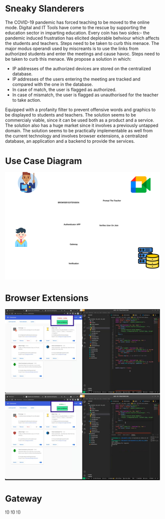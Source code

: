 
# Sneaky Slanderers

The COVID-19 pandemic has forced teaching to be moved to the online mode. Digital and IT Tools have come to the rescue by supporting the education sector in imparting education. Every coin has two sides:- the pandemic induced frustration has elicited deplorable behviour which affects the students and teachers. Steps need to be taken to curb this menace. The major modus operandi used by miscreants is to use the links from authorized students and enter the meetings and cause havoc. Steps need to be taken to curb this menace. We propose a solution in which: 

- IP addresses of the authorized devices are stored on the centralized database. 
- IP addresses of the users entering the meeting are tracked and compared with the one in the database.
- In case of match, the user is flagged as authorized. 
- In case of mismatch, the user is flagged as unauthorised for the teacher to take action.

Equipped with a profanity filter to prevent offensive words and graphics to be displayed to students and teachers. 
The solution seems to be commercialy viable, since it can be used both as a product and a service. The solution also has a huge market since it involves a previously untapped domain. The solution seems to be practically implementable as well from the current technology and involves browser extensions, a centralized database, an application and a backend to provide the services. 

# Use Case Diagram

![](./er3.png)

# Browser Extensions

![](./i1.png)
![](./i2.jpeg)

# Gateway

!()
!()
!()
